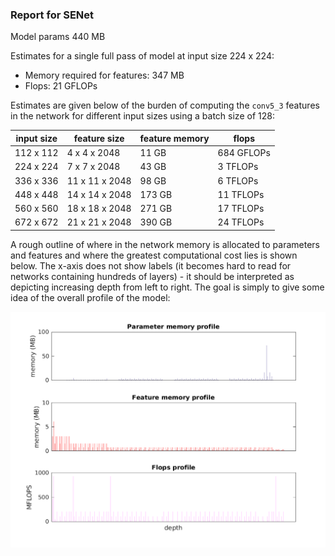 ### Report for SENet
Model params 440 MB 

Estimates for a single full pass of model at input size 224 x 224: 

* Memory required for features: 347 MB 
* Flops: 21 GFLOPs 

Estimates are given below of the burden of computing the `conv5_3` features in the network for different input sizes using a batch size of 128: 

| input size | feature size | feature memory | flops | 
|------------|--------------|----------------|-------| 
| 112 x 112 | 4 x 4 x 2048 | 11 GB | 684 GFLOPs |
| 224 x 224 | 7 x 7 x 2048 | 43 GB | 3 TFLOPs |
| 336 x 336 | 11 x 11 x 2048 | 98 GB | 6 TFLOPs |
| 448 x 448 | 14 x 14 x 2048 | 173 GB | 11 TFLOPs |
| 560 x 560 | 18 x 18 x 2048 | 271 GB | 17 TFLOPs |
| 672 x 672 | 21 x 21 x 2048 | 390 GB | 24 TFLOPs |

A rough outline of where in the network memory is allocated to parameters and features and where the greatest computational cost lies is shown below.  The x-axis does not show labels (it becomes hard to read for networks containing hundreds of layers) - it should be interpreted as depicting increasing depth from left to right.  The goal is simply to give some idea of the overall profile of the model: 

![SENet profile](figs/SENet.png)
